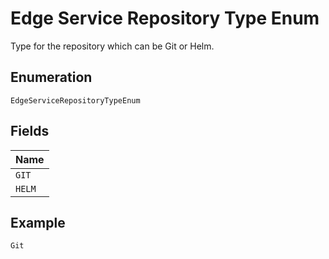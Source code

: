 
# Edge Service Repository Type Enum

Type for the repository which can be Git or Helm.

## Enumeration

`EdgeServiceRepositoryTypeEnum`

## Fields

| Name |
|  --- |
| `GIT` |
| `HELM` |

## Example

```
Git
```

